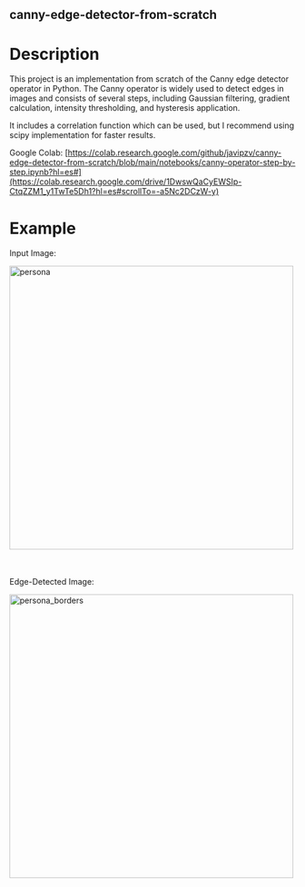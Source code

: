 ## canny-edge-detector-from-scratch

# Description

This project is an implementation from scratch of the Canny edge detector operator in Python. 
The Canny operator is widely used to detect edges in images and consists of several steps, including Gaussian filtering, 
gradient calculation, intensity thresholding, and hysteresis application.

It includes a correlation function which can be used, but I recommend using scipy implementation for faster results.

Google Colab: [https://colab.research.google.com/github/javipzv/canny-edge-detector-from-scratch/blob/main/notebooks/canny-operator-step-by-step.ipynb?hl=es#](https://colab.research.google.com/drive/1DwswQaCyEWSIp-CtqZZM1_y1TwTe5Dh1?hl=es#scrollTo=-a5Nc2DCzW-y)

# Example

Input Image:

<img src="https://github.com/javipzv/canny-edge-detector-from-scratch/assets/90279135/6f17c75b-da41-40b7-ab0e-a75b342838d0" width="500" alt="persona">

<br><br>
Edge-Detected Image:

<img src="https://github.com/javipzv/canny-edge-detector-from-scratch/assets/90279135/97a567bf-a901-4dd2-b720-9790c79045f9" width="500" alt="persona_borders">


